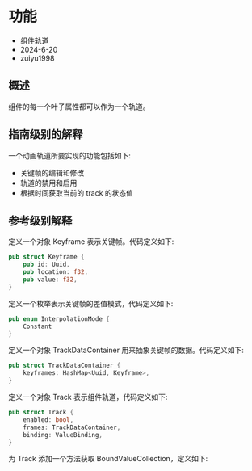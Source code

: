 # 功能

- 组件轨道
- 2024-6-20
- zuiyu1998

## 概述

组件的每一个叶子属性都可以作为一个轨道。

## 指南级别的解释

一个动画轨道所要实现的功能包括如下:

- 关键帧的编辑和修改
- 轨道的禁用和启用
- 根据时间获取当前的 track 的状态值

## 参考级别解释

定义一个对象 Keyframe 表示关键帧。代码定义如下:

```rust
pub struct Keyframe {
    pub id: Uuid,
    pub location: f32,
    pub value: f32,
}

```

定义一个枚举表示关键帧的差值模式，代码定义如下:

```rust
pub enum InterpolationMode {
    Constant
}

```

定义一个对象 TrackDataContainer 用来抽象关键帧的数据。代码定义如下:

```rust
pub struct TrackDataContainer {
    keyframes: HashMap<Uuid, Keyframe>,
}

```

定义一个对象 Track 表示组件轨道，代码定义如下:

```rust
pub struct Track {
    enabled: bool,
    frames: TrackDataContainer,
    binding: ValueBinding,
}
```

为 Track 添加一个方法获取 BoundValueCollection，定义如下:

```rust

```
